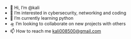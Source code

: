 - 👋 Hi, I’m @kali
- 👀 I’m interested in cybersecurity, networking and coding
- 🌱 I’m currently learning python
- 🛸 I’m looking to collaborate on new projects with others
- 📫 How to reach me kali008500@gmail.com
